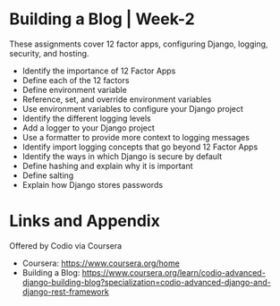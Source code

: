 # Building a Blog | Week-2

These assignments cover 12 factor apps, configuring Django, logging, security, and hosting. 

* Identify the importance of 12 Factor Apps
* Define each of the 12 factors
* Define environment variable
* Reference, set, and override environment variables
* Use environment variables to configure your Django project
* Identify the different logging levels
* Add a logger to your Django project
* Use a formatter to provide more context to logging messages
* Identify import logging concepts that go beyond 12 Factor Apps
* Identify the ways in which Django is secure by default
* Define hashing and explain why it is important
* Define salting
* Explain how Django stores passwords

Links and Appendix
========================================================
Offered by Codio via Coursera

- Coursera: https://www.coursera.org/home
- Building a Blog: https://www.coursera.org/learn/codio-advanced-django-building-blog?specialization=codio-advanced-django-and-django-rest-framework
